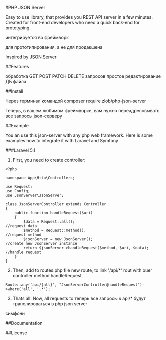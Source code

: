 
#PHP JSON Server

Easy to use library, that provides you REST API server in a few minutes.
Created for front-end developers who need a quick back-end for prototyping.

интегрируется во фреймворк

для прототипирования, а не для продакшена

Inspired by [JSON Server](https://github.com/typicode/json-server) 

##Features

обработка GET POST PATCH DELETE запросов
простое редактирование ДБ файла

##Install

Через терминал командой composer require zlob/php-json-server

Теперь, в вашем любимом фреймворке, вам нужно переадресовывать все запросы json-серверу

##Example

You an use this json-server with any php web framework. Here is some examples how to integrate it with Laravel and Symfony

###Laravel 5.1

1. First, you need to create controller:

```
<?php

namespace App\Http\Controllers;

use Request;
use Config;
use JsonServer\JsonServer;

class JsonServerController extends Controller
{
    public function handleRequest($uri)
    {
        $data = Request::all();                                   //request data
        $method = Request::method();                              //request method
        $jsonServer = new JsonServer();                           //create new JsonServer instance
        return $jsonServer->handleRequest($method, $uri, $data);  //handle request
    }
}
```

2. Then, add to routes.php file new route, to link '/api/*' rout with ouer controller method handleRequest

```
Route::any('api/{all}', "JsonServerController@handleRequest")->where('all', '.*');
```

3. Thats all! Now,  all requests to 
теперь все запросы к api/* будут транслироваться в php json server

симфони

##Documentation

##License
